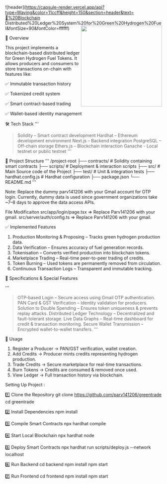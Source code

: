 ![header](https://capsule-render.vercel.app/api?type=Waving&color=11ccff&height=150&section=header&text=🚀%20Blockchain Distributed%20Ledger%20System%20for%20Green%20Hydrogen%20Fuel&fontSize=90&fontColor=ffffff)
<img align="right" height="260px" src="https://i.redd.it/zfb2z53pgcp31.jpg" />


📖 Overview

This project implements a blockchain-based distributed ledger for Green Hydrogen Fuel Tokens.
It allows producers and consumers to store transactions on-chain with features like:

✅ Immutable transaction history

✅ Tokenized credit system

✅ Smart contract-based trading

✅ Wallet-based identity management

🛠️ Tech Stack
'''
>Solidity – Smart contract development
>Hardhat – Ethereum development environment
>Next.js – Backend integration
>PostgreSQL – Off-chain storage
>Ethers.js – Blockchain interaction
>Ganache - Local testnet or public testnet
'''

📂 Project Structure
'''
/project-root
 ├── contracts/        # Solidity containing smart contracts
 ├── scripts/          # Deployment & interaction scripts
 ├── src/              # Main Source code of the Project
 ├── test/             # Unit & integration tests
 ├── hardhat.config.js # Hardhat configuration
 ├── package.json
 └── README.md
'''

Note: Replace the dummy parv141206 with your Gmail account for OTP login.
Currently, dummy data is used since government organizations take ~7–8 days to approve the data access APIs.

File Modificaiton 
src/app/login/page.tsx  => Replace Parv141206 with your gmail.
src/server/auth/config.ts => Replace Parv141206 with your gmail.


✅ Implemented Features

1. Production Monitoring & Proposing – Tracks green hydrogen production data.
2. Data Verification – Ensures accuracy of fuel generation records.
3. Tokenisation – Converts verified production into blockchain tokens.
4. Marketplace Trading – Real-time peer-to-peer trading of credits.
5. Token Burning – Used tokens are permanently removed from circulation.
6. Continuous Transaction Logs – Transparent and immutable tracking.

🔐 Specifications & Special Features

'''
> OTP-based Login – Secure access using Gmail OTP authentication.
> PAN Card & GST Verification – Identity validation for producers.
> Solution to Double Spending – Ensures token uniqueness & prevents replay attacks.
> Distributed Ledger Technology – Decentralized and fault-tolerant storage.
> Live Data Graphs – Real-time dashboard for credit & transaction monitoring.
> Secure Wallet Transmission – Encrypted wallet-to-wallet transfers.
'''

📌 Usage
1. Register a Producer → PAN/GST verification, wallet creation.
2. Add Credits → Producer mints credits representing hydrogen production.
3. Trade Credits → Secure marketplace for real-time transactions.
4. Burn Tokens → Credits are consumed & removed once used.
5. View Ledger → Full transaction history via blockchain.


Setting Up Project :

1️⃣ Clone the Repository
    git clone https://github.com/parv141206/greentrade
    cd greentrade

2️⃣ Install Dependencies
    npm install

3️⃣ Compile Smart Contracts
    npx hardhat compile

4️⃣ Start Local Blockchain
    npx hardhat node

5️⃣ Deploy Smart Contracts
    npx hardhat run scripts/deploy.js --network localhost

6️⃣ Run Backend
    cd backend
    npm install
    npm start

7️⃣ Run Frontend
    cd frontend
    npm install
    npm start
